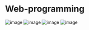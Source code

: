 # Web-programming
![image](https://github.com/KareemAl3tar/Web-programming-/assets/163475444/808d202c-a816-4858-9d6b-b5110bd2b36a)
![image](https://github.com/KareemAl3tar/Web-programming-/assets/163475444/82d973c1-c81e-46ae-a985-307ccec18a8f)
![image](https://github.com/KareemAl3tar/Web-programming-/assets/163475444/ec413f45-9488-4470-8a81-6f7f72878764)
![image](https://github.com/KareemAl3tar/Web-programming-/assets/163475444/b1d8255c-5605-4bc4-b152-3c1599491576)


